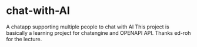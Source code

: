 # chat-with-AI
A chatapp supporting multiple people to chat with AI 
This project is basically a learning project for chatengine and OPENAPI API. 
Thanks ed-roh for the lecture. 
